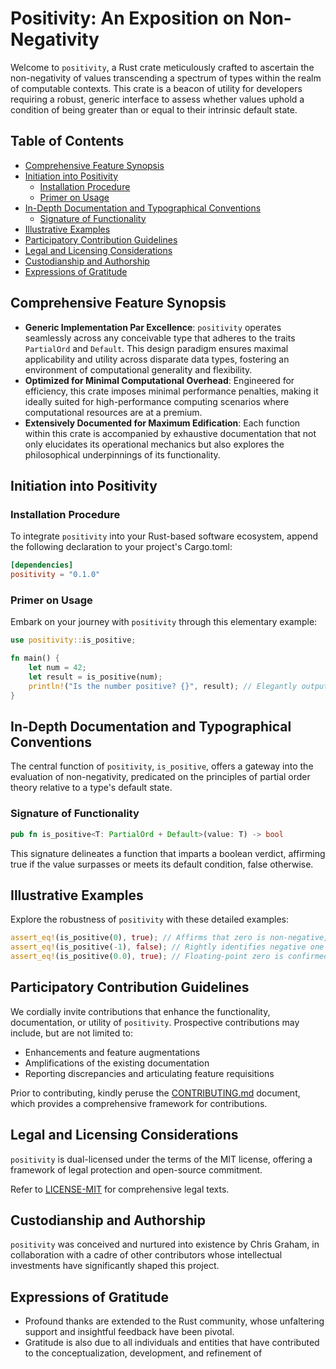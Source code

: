 # Positivity: An Exposition on Non-Negativity

Welcome to `positivity`, a Rust crate meticulously crafted to ascertain the non-negativity of values transcending a spectrum of types within the realm of computable contexts. This crate is a beacon of utility for developers requiring a robust, generic interface to assess whether values uphold a condition of being greater than or equal to their intrinsic default state.

## Table of Contents

- [Comprehensive Feature Synopsis](#comprehensive-feature-synopsis)
- [Initiation into Positivity](#initiation-into-positivity)
  - [Installation Procedure](#installation-procedure)
  - [Primer on Usage](#primer-on-usage)
- [In-Depth Documentation and Typographical Conventions](#in-depth-documentation-and-typographical-conventions)
  - [Signature of Functionality](#signature-of-functionality)
- [Illustrative Examples](#illustrative-examples)
- [Participatory Contribution Guidelines](#participatory-contribution-guidelines)
- [Legal and Licensing Considerations](#legal-and-licensing-considerations)
- [Custodianship and Authorship](#custodianship-and-authorship)
- [Expressions of Gratitude](#expressions-of-gratitude)

## Comprehensive Feature Synopsis

- **Generic Implementation Par Excellence**: `positivity` operates seamlessly across any conceivable type that adheres to the traits `PartialOrd` and `Default`. This design paradigm ensures maximal applicability and utility across disparate data types, fostering an environment of computational generality and flexibility.
- **Optimized for Minimal Computational Overhead**: Engineered for efficiency, this crate imposes minimal performance penalties, making it ideally suited for high-performance computing scenarios where computational resources are at a premium.
- **Extensively Documented for Maximum Edification**: Each function within this crate is accompanied by exhaustive documentation that not only elucidates its operational mechanics but also explores the philosophical underpinnings of its functionality.

## Initiation into Positivity

### Installation Procedure

To integrate `positivity` into your Rust-based software ecosystem, append the following declaration to your project's Cargo.toml:

```toml
[dependencies]
positivity = "0.1.0"
```

### Primer on Usage

Embark on your journey with `positivity` through this elementary example:

```rust
use positivity::is_positive;

fn main() {
    let num = 42;
    let result = is_positive(num);
    println!("Is the number positive? {}", result); // Elegantly outputs: Is the number positive? true
}
```

## In-Depth Documentation and Typographical Conventions

The central function of `positivity`, `is_positive`, offers a gateway into the evaluation of non-negativity, predicated on the principles of partial order theory relative to a type's default state.

### Signature of Functionality

```rust
pub fn is_positive<T: PartialOrd + Default>(value: T) -> bool
```

This signature delineates a function that imparts a boolean verdict, affirming true if the value surpasses or meets its default condition, false otherwise.

## Illustrative Examples

Explore the robustness of `positivity` with these detailed examples:

```rust
assert_eq!(is_positive(0), true); // Affirms that zero is non-negative, adhering to the conventions of integer types.
assert_eq!(is_positive(-1), false); // Rightly identifies negative one as a negative value.
assert_eq!(is_positive(0.0), true); // Floating-point zero is confirmed as non-negative.
```

## Participatory Contribution Guidelines

We cordially invite contributions that enhance the functionality, documentation, or utility of `positivity`. Prospective contributions may include, but are not limited to:

- Enhancements and feature augmentations
- Amplifications of the existing documentation
- Reporting discrepancies and articulating feature requisitions

Prior to contributing, kindly peruse the [CONTRIBUTING.md](CONTRIBUTING.md) document, which provides a comprehensive framework for contributions.

## Legal and Licensing Considerations

`positivity` is dual-licensed under the terms of the MIT license, offering a framework of legal protection and open-source commitment.

Refer to [LICENSE-MIT](LICENSE) for comprehensive legal texts.

## Custodianship and Authorship

`positivity` was conceived and nurtured into existence by Chris Graham, in collaboration with a cadre of other contributors whose intellectual investments have significantly shaped this project.

## Expressions of Gratitude

- Profound thanks are extended to the Rust community, whose unfaltering support and insightful feedback have been pivotal.
- Gratitude is also due to all individuals and entities that have contributed to the conceptualization, development, and refinement of